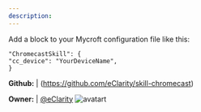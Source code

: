 ```yaml
---
description: 
---
```

Add a block to your Mycroft configuration file like this:

```
"ChromecastSkill": {
"cc_device": "YourDeviceName",
}
```

**Github:** | (https://github.com/eClarity/skill-chromecast)

**Owner:** | [@eClarity](https://github.com/eClarity) ![avatart](https://avatars3.githubusercontent.com/u/4976498?v=4)


